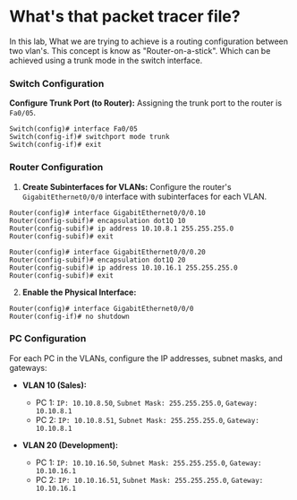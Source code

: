 
# What's that packet tracer file?

In this lab, What we are trying to achieve is a routing configuration between two vlan's. This concept is know as "Router-on-a-stick". Which can be achieved using a trunk mode in the switch interface.

### **Switch Configuration**
**Configure Trunk Port (to Router):** Assigning the trunk port to the router is `Fa0/05`.

```
Switch(config)# interface Fa0/05
Switch(config-if)# switchport mode trunk
Switch(config-if)# exit
```

### **Router Configuration**

1. **Create Subinterfaces for VLANs:** Configure the router's `GigabitEthernet0/0/0` interface with subinterfaces for each VLAN.

```
Router(config)# interface GigabitEthernet0/0/0.10
Router(config-subif)# encapsulation dot1Q 10
Router(config-subif)# ip address 10.10.8.1 255.255.255.0
Router(config-subif)# exit

Router(config)# interface GigabitEthernet0/0/0.20
Router(config-subif)# encapsulation dot1Q 20
Router(config-subif)# ip address 10.10.16.1 255.255.255.0
Router(config-subif)# exit
```

2. **Enable the Physical Interface:**

```
Router(config)# interface GigabitEthernet0/0/0
Router(config-if)# no shutdown

```
### **PC Configuration**

For each PC in the VLANs, configure the IP addresses, subnet masks, and gateways:

- **VLAN 10 (Sales):**
    
    - PC 1: `IP: 10.10.8.50`, `Subnet Mask: 255.255.255.0`, `Gateway: 10.10.8.1`
    - PC 2: `IP: 10.10.8.51`, `Subnet Mask: 255.255.255.0`, `Gateway: 10.10.8.1`
- **VLAN 20 (Development):**
    
    - PC 1: `IP: 10.10.16.50`, `Subnet Mask: 255.255.255.0`, `Gateway: 10.10.16.1`
    - PC 2: `IP: 10.10.16.51`, `Subnet Mask: 255.255.255.0`, `Gateway: 10.10.16.1`